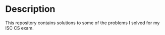 # Description
This repository contains solutions to some of the problems I solved for my ISC CS exam.
